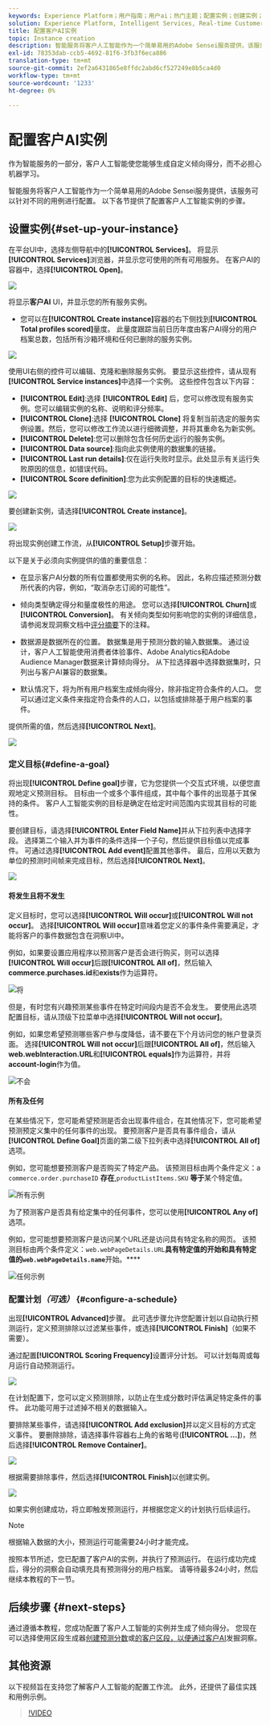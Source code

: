 ```yaml
---
keywords: Experience Platform；用户指南；用户ai；热门主题；配置实例；创建实例；
solution: Experience Platform, Intelligent Services, Real-time Customer Data Platform
title: 配置客户AI实例
topic: Instance creation
description: 智能服务将客户人工智能作为一个简单易用的Adobe Sensei服务提供，该服务可以针对不同的用例进行配置。 以下各节提供了配置客户人工智能实例的步骤。
exl-id: 78353dab-ccb5-4692-81f6-3fb3f6eca886
translation-type: tm+mt
source-git-commit: 2ef2a6431865e8ffdc2abd6cf527249e8b5ca4d0
workflow-type: tm+mt
source-wordcount: '1233'
ht-degree: 0%

---
```


# 配置客户AI实例

作为智能服务的一部分，客户人工智能使您能够生成自定义倾向得分，而不必担心机器学习。

智能服务将客户人工智能作为一个简单易用的Adobe Sensei服务提供，该服务可以针对不同的用例进行配置。 以下各节提供了配置客户人工智能实例的步骤。

## 设置实例{#set-up-your-instance}

在平台UI中，选择左侧导航中的&#x200B;**[!UICONTROL Services]**。 将显示&#x200B;**[!UICONTROL Services]**&#x200B;浏览器，并显示您可使用的所有可用服务。 在客户AI的容器中，选择&#x200B;**[!UICONTROL Open]**。

![](../images/user-guide/navigate-to-service.png)

将显示&#x200B;**客户AI** UI，并显示您的所有服务实例。

- 您可以在&#x200B;**[!UICONTROL Create instance]**&#x200B;容器的右下侧找到&#x200B;**[!UICONTROL Total profiles scored]**&#x200B;量度。 此量度跟踪当前日历年度由客户AI得分的用户档案总数，包括所有沙箱环境和任何已删除的服务实例。

![](../images/user-guide/total-profiles.png)

使用UI右侧的控件可以编辑、克隆和删除服务实例。 要显示这些控件，请从现有&#x200B;**[!UICONTROL Service instances]**&#x200B;中选择一个实例。 这些控件包含以下内容：

- **[!UICONTROL Edit]**:选择 **[!UICONTROL Edit]** 后，您可以修改现有服务实例。您可以编辑实例的名称、说明和评分频率。
- **[!UICONTROL Clone]**:选择 **[!UICONTROL Clone]** 将复制当前选定的服务实例设置。然后，您可以修改工作流以进行细微调整，并将其重命名为新实例。
- **[!UICONTROL Delete]**:您可以删除包含任何历史运行的服务实例。
- **[!UICONTROL Data source]**:指向此实例使用的数据集的链接。
- **[!UICONTROL Last run details]**:仅在运行失败时显示。此处显示有关运行失败原因的信息，如错误代码。
- **[!UICONTROL Score definition]**:您为此实例配置的目标的快速概述。

![](../images/user-guide/service-instance-panel.png)

要创建新实例，请选择&#x200B;**[!UICONTROL Create instance]**。

![](../images/user-guide/dashboard.png)

将出现实例创建工作流，从&#x200B;**[!UICONTROL Setup]**&#x200B;步骤开始。

以下是关于必须向实例提供的值的重要信息：

- 在显示客户AI分数的所有位置都使用实例的名称。 因此，名称应描述预测分数所代表的内容，例如，“取消杂志订阅的可能性”。

- 倾向类型确定得分和量度极性的用途。 您可以选择&#x200B;**[!UICONTROL Churn]**&#x200B;或&#x200B;**[!UICONTROL Conversion]**。 有关倾向类型如何影响您的实例的详细信息，请参阅发现洞察文档中[评分摘要](./discover-insights.md#scoring-summary)下的注释。

- 数据源是数据所在的位置。 数据集是用于预测分数的输入数据集。 通过设计，客户人工智能使用消费者体验事件、Adobe Analytics和Adobe Audience Manager数据来计算倾向得分。 从下拉选择器中选择数据集时，只列出与客户AI兼容的数据集。

- 默认情况下，将为所有用户档案生成倾向得分，除非指定符合条件的人口。 您可以通过定义条件来指定符合条件的人口，以包括或排除基于用户档案的事件。

提供所需的值，然后选择&#x200B;**[!UICONTROL Next]**。

![](../images/user-guide/setup.png)

### 定义目标{#define-a-goal}

将出现&#x200B;**[!UICONTROL Define goal]**&#x200B;步骤，它为您提供一个交互式环境，以便您直观地定义预测目标。 目标由一个或多个事件组成，其中每个事件的出现基于其保持的条件。 客户人工智能实例的目标是确定在给定时间范围内实现其目标的可能性。

要创建目标，请选择&#x200B;**[!UICONTROL Enter Field Name]**&#x200B;并从下拉列表中选择字段。 选择第二个输入并为事件的条件选择一个子句，然后提供目标值以完成事件。 可通过选择&#x200B;**[!UICONTROL Add event]**&#x200B;配置其他事件。 最后，应用以天数为单位的预测时间帧来完成目标，然后选择&#x200B;**[!UICONTROL Next]**。

![](../images/user-guide/goal.png)

#### 将发生且将不发生

定义目标时，您可以选择&#x200B;**[!UICONTROL Will occur]**&#x200B;或&#x200B;**[!UICONTROL Will not occur]**。 选择&#x200B;**[!UICONTROL Will occur]**&#x200B;意味着您定义的事件条件需要满足，才能将客户的事件数据包含在洞察UI中。

例如，如果要设置应用程序以预测客户是否会进行购买，则可以选择&#x200B;**[!UICONTROL Will occur]**&#x200B;后跟&#x200B;**[!UICONTROL All of]**，然后输入&#x200B;**commerce.purchases.id**&#x200B;和&#x200B;**exists**&#x200B;作为运算符。

![将](../images/user-guide/occur.png)

但是，有时您有兴趣预测某些事件在特定时间段内是否不会发生。 要使用此选项配置目标，请从顶级下拉菜单中选择&#x200B;**[!UICONTROL Will not occur]**。

例如，如果您希望预测哪些客户参与度降低，请不要在下个月访问您的帐户登录页面。 选择&#x200B;**[!UICONTROL Will not occur]**&#x200B;后跟&#x200B;**[!UICONTROL All of]**，然后输入&#x200B;**web.webInteraction.URL**&#x200B;和&#x200B;**[!UICONTROL equals]**&#x200B;作为运算符，并将&#x200B;**account-login**&#x200B;作为值。

![不会](../images/user-guide/not-occur.png)

#### 所有及任何

在某些情况下，您可能希望预测是否会出现事件组合，在其他情况下，您可能希望预测预定义集中的任何事件的出现。 要预测客户是否具有事件组合，请从&#x200B;**[!UICONTROL Define Goal]**&#x200B;页面的第二级下拉列表中选择&#x200B;**[!UICONTROL All of]**&#x200B;选项。

例如，您可能想要预测客户是否购买了特定产品。 该预测目标由两个条件定义：a `commerce.order.purchaseID` **存在**,`productListItems.SKU` **等于**&#x200B;某个特定值。

![所有示例](../images/user-guide/all-of.png)

为了预测客户是否具有给定集中的任何事件，您可以使用&#x200B;**[!UICONTROL Any of]**&#x200B;选项。

例如，您可能想要预测客户是访问某个URL还是访问具有特定名称的网页。 该预测目标由两个条件定义：`web.webPageDetails.URL`**具有特定值的开始和具有特定值的`web.webPageDetails.name`**&#x200B;开始。****

![任何示例](../images/user-guide/any-of.png)

### 配置计划&#x200B;*（可选）* {#configure-a-schedule}

出现&#x200B;**[!UICONTROL Advanced]**&#x200B;步骤。 此可选步骤允许您配置计划以自动执行预测运行，定义预测排除以过滤某些事件，或选择&#x200B;**[!UICONTROL Finish]**（如果不需要）。

通过配置&#x200B;**[!UICONTROL Scoring Frequency]**&#x200B;设置评分计划。 可以计划每周或每月运行自动预测运行。

![](../images/user-guide/schedule.png)

在计划配置下，您可以定义预测排除，以防止在生成分数时评估满足特定条件的事件。 此功能可用于过滤掉不相关的数据输入。

要排除某些事件，请选择&#x200B;**[!UICONTROL Add exclusion]**&#x200B;并以定义目标的方式定义事件。 要删除排除，请选择事件容器右上角的省略号(**[!UICONTROL ...]**)，然后选择&#x200B;**[!UICONTROL Remove Container]**。

![](../images/user-guide/exclusion.png)

根据需要排除事件，然后选择&#x200B;**[!UICONTROL Finish]**&#x200B;以创建实例。

![](../images/user-guide/advanced.png)

如果实例创建成功，将立即触发预测运行，并根据您定义的计划执行后续运行。

>[!NOTE]
>
>根据输入数据的大小，预测运行可能需要24小时才能完成。

按照本节所述，您已配置了客户AI的实例，并执行了预测运行。 在运行成功完成后，得分的洞察会自动填充具有预测得分的用户档案。 请等待最多24小时，然后继续本教程的下一节。

## 后续步骤 {#next-steps}

通过遵循本教程，您成功配置了客户人工智能的实例并生成了倾向得分。 您现在可以选择使用区段生成器[创建预测分数](./create-segment.md)或[的客户区段，以便通过客户AI](./discover-insights.md)发掘洞察。

## 其他资源

以下视频旨在支持您了解客户人工智能的配置工作流。 此外，还提供了最佳实践和用例示例。

>[!VIDEO](https://video.tv.adobe.com/v/32665?learn=on&quality=12)
